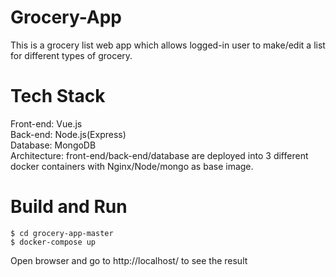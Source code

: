 # Grocery-App
This is a grocery list web app which allows logged-in user to make/edit a list for different types of grocery.
# Tech Stack
Front-end: Vue.js  
Back-end: Node.js(Express)  
Database: MongoDB  
Architecture: front-end/back-end/database are deployed into 3 different docker containers with Nginx/Node/mongo as base image.
# Build and Run  
```
$ cd grocery-app-master
$ docker-compose up 
```
Open browser and go to http://localhost/ to see the result




